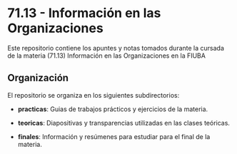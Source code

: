 # 71.13 - Información en las Organizaciones

Este repositorio contiene los apuntes y notas tomados durante la cursada de la
materia (71.13) Información en las Organizaciones en la FIUBA

## Organización

El repositorio se organiza en los siguientes subdirectorios:

* **practicas**: Guias de trabajos prácticos y ejercicios de la materia.

* **teoricas**: Diapositivas y transparencias utilizadas en las clases
  teóricas.

* **finales**: Información y resúmenes para estudiar para el final de la
  materia.

